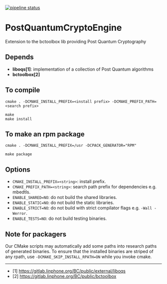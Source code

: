 [![pipeline status](https://gitlab.linphone.org/BC/private/postquantumcryptoengine/badges/master/pipeline.svg)](https://gitlab.linphone.org/BC/private/postquantumcryptoengine/commits/master)

PostQuantumCryptoEngine
=======================

Extension to the bctoolbox lib providing Post Quantum Cryptography


Depends
-------

- **liboqs[1]**: implementation of a collection of Post Quantum algorithms
- **bctoolbox[2]**


To compile
----------

	cmake . -DCMAKE_INSTALL_PREFIX=<install prefix> -DCMAKE_PREFIX_PATH=<search prefix>

	make
	make install


To make an rpm package
----------------------

	cmake . -DCMAKE_INSTALL_PREFIX=/usr -DCPACK_GENERATOR="RPM"

	make package


Options
-------

- `CMAKE_INSTALL_PREFIX=<string>`: install prefix.
- `CMAKE_PREFIX_PATH=<string>`: search path prefix for dependencies e.g. mbedtls.
- `ENABLE_SHARED=NO`: do not build the shared libraries.
- `ENABLE_STATIC=NO`: do not build the static libraries.
- `ENABLE_STRICT=NO`: do not build with strict compilator flags e.g. `-Wall -Werror`.
- `ENABLE_TESTS=NO`: do not build testing binaries.



Note for packagers
------------------

Our CMake scripts may automatically add some paths into research paths of generated binaries.
To ensure that the installed binaries are striped of any rpath, use `-DCMAKE_SKIP_INSTALL_RPATH=ON`
while you invoke cmake.

--------------------

- [1] <https://gitlab.linphone.org/BC/public/external/liboqs>
- [2] <https://gitlab.linphone.org/BC/public/bctoolbox>

